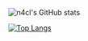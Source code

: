 ![n4cl's GitHub stats](https://github-readme-stats.vercel.app/api?username=n4cl&show_icons=true&hide=contribs)

[![Top Langs](https://github-readme-stats.vercel.app/api/top-langs/?username=n4cl&hide=jupyter%20notebook&layout=compact)](https://github.com/anuraghazra/github-readme-stats)
